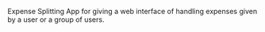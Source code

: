 Expense Splitting App for giving a web interface of handling expenses given by a user or a group of users.
